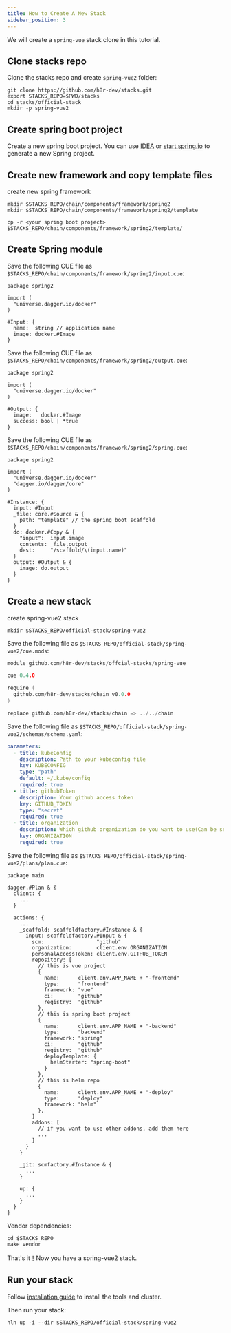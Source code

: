 ```yaml
---
title: How to Create A New Stack
sidebar_position: 3
---
```


We will create a `spring-vue` stack clone in this tutorial.

## Clone stacks repo

Clone the stacks repo and create `spring-vue2` folder:

```shell
git clone https://github.com/h8r-dev/stacks.git
export STACKS_REPO=$PWD/stacks
cd stacks/official-stack
mkdir -p spring-vue2
```

## Create spring boot project

Create a new spring boot project.
You can use [IDEA](https://www.jetbrains.com/help/idea/spring-boot.html) or [start.spring.io](https://start.spring.io/) to generate a new Spring project.

## Create new framework and copy template files

create new spring framework

```shell
mkdir $STACKS_REPO/chain/components/framework/spring2
mkdir $STACKS_REPO/chain/components/framework/spring2/template

cp -r <your spring boot project> $STACKS_REPO/chain/components/framework/spring2/template/
```

## Create Spring module

Save the following CUE file as `$STACKS_REPO/chain/components/framework/spring2/input.cue`:

```cue
package spring2

import (
  "universe.dagger.io/docker"
)

#Input: {
  name:  string // application name
  image: docker.#Image
}
```

Save the following CUE file as `$STACKS_REPO/chain/components/framework/spring2/output.cue`:

```cue
package spring2

import (
  "universe.dagger.io/docker"
)

#Output: {
  image:   docker.#Image
  success: bool | *true
}
```

Save the following CUE file as `$STACKS_REPO/chain/components/framework/spring2/spring.cue`:

```cue
package spring2

import (
  "universe.dagger.io/docker"
  "dagger.io/dagger/core"
)

#Instance: {
  input: #Input
  _file: core.#Source & {
    path: "template" // the spring boot scaffold
  }
  do: docker.#Copy & {
    "input":  input.image
    contents: _file.output
    dest:     "/scaffold/\(input.name)"
  }
  output: #Output & {
    image: do.output
  }
}
```

## Create a new stack

create spring-vue2 stack

```shell
mkdir $STACKS_REPO/official-stack/spring-vue2
```

Save the following file as `$STACKS_REPO/official-stack/spring-vue2/cue.mods`:

```go
module github.com/h8r-dev/stacks/offcial-stacks/spring-vue

cue 0.4.0

require (
  github.com/h8r-dev/stacks/chain v0.0.0
)

replace github.com/h8r-dev/stacks/chain => ../../chain
```

Save the following file as `$STACKS_REPO/official-stack/spring-vue2/schemas/schema.yaml`:

```yaml
parameters:
  - title: kubeConfig
    description: Path to your kubeconfig file
    key: KUBECONFIG
    type: "path"
    default: ~/.kube/config
    required: true
  - title: githubToken
    description: Your github access token
    key: GITHUB_TOKEN
    type: "secret"
    required: true
  - title: organization
    description: Which github organization do you want to use(Can be set as personal github id)?
    key: ORGANIZATION
    required: true
```

Save the following file as `$STACKS_REPO/official-stack/spring-vue2/plans/plan.cue`:

```cue
package main

dagger.#Plan & {
  client: {
    ...
  }

  actions: {
    ...
    _scaffold: scaffoldfactory.#Instance & {
      input: scaffoldfactory.#Input & {
        scm:                 "github"
        organization:        client.env.ORGANIZATION
        personalAccessToken: client.env.GITHUB_TOKEN
        repository: [
          // this is vue project
          {
            name:      client.env.APP_NAME + "-frontend"
            type:      "frontend"
            framework: "vue"
            ci:        "github"
            registry:  "github"
          },
          // this is spring boot project
          {
            name:      client.env.APP_NAME + "-backend"
            type:      "backend"
            framework: "spring"
            ci:        "github"
            registry:  "github"
            deployTemplate: {
              helmStarter: "spring-boot"
            }
          },
          // this is helm repo
          {
            name:      client.env.APP_NAME + "-deploy"
            type:      "deploy"
            framework: "helm"
          },
        ]
        addons: [
          // if you want to use other addons, add them here
          ...
        ]
      }
    }

    _git: scmfactory.#Instance & {
      ...
    }

    up: {
      ...
    }
  }
}
```

Vendor dependencies:

```shell
cd $STACKS_REPO
make vendor
```

That's it！Now you have a spring-vue2 stack.

## Run your stack

Follow [installation guide](/docs/getting_started/installation) to install the tools and cluster.

Then run your stack:

```shell
hln up -i --dir $STACKS_REPO/official-stack/spring-vue2
```
